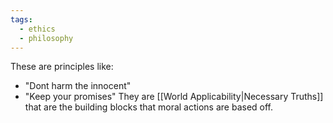 ```yaml
---
tags:
  - ethics
  - philosophy
---
```

These are principles like:
- "Dont harm the innocent"
- "Keep your promises"
They are [[World Applicability|Necessary Truths]] that are the building blocks that moral actions are based off.